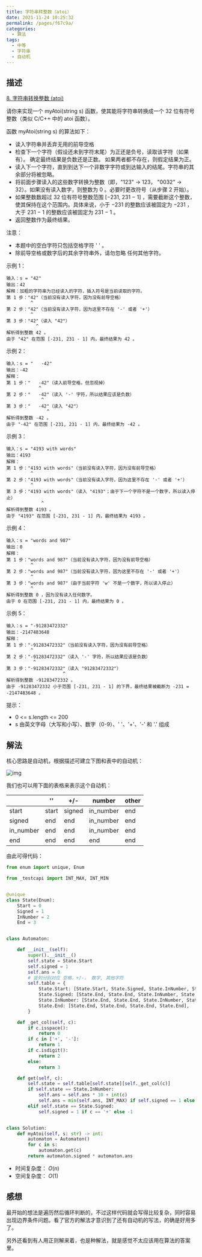 ```yaml
---
title: 字符串转整数（atoi）
date: 2021-11-24 10:25:32
permalink: /pages/f67c9a/
categories:
  - 算法
tags:
  - 中等
  - 字符串
  - 自动机
---
```

## 描述

[8. 字符串转换整数 (atoi)](https://leetcode-cn.com/problems/string-to-integer-atoi/)

请你来实现一个 myAtoi(string s) 函数，使其能将字符串转换成一个 32 位有符号整数（类似 C/C++ 中的 atoi 函数）。

函数 myAtoi(string s) 的算法如下：

- 读入字符串并丢弃无用的前导空格
- 检查下一个字符（假设还未到字符末尾）为正还是负号，读取该字符（如果有）。 确定最终结果是负数还是正数。 如果两者都不存在，则假定结果为正。
- 读入下一个字符，直到到达下一个非数字字符或到达输入的结尾。字符串的其余部分将被忽略。
- 将前面步骤读入的这些数字转换为整数（即，"123" -> 123， "0032" -> 32）。如果没有读入数字，则整数为 0 。必要时更改符号（从步骤 2 开始）。
- 如果整数数超过 32 位有符号整数范围 [−231,  231 − 1] ，需要截断这个整数，使其保持在这个范围内。具体来说，小于 −231 的整数应该被固定为 −231 ，大于 231 − 1 的整数应该被固定为 231 − 1 。
- 返回整数作为最终结果。

注意：

- 本题中的空白字符只包括空格字符 ' ' 。
- 除前导空格或数字后的其余字符串外，请勿忽略 任何其他字符。


示例 1：

```
输入：s = "42"
输出：42
解释：加粗的字符串为已经读入的字符，插入符号是当前读取的字符。
第 1 步："42"（当前没有读入字符，因为没有前导空格）
         ^
第 2 步："42"（当前没有读入字符，因为这里不存在 '-' 或者 '+'）
         ^
第 3 步："42"（读入 "42"）
           ^
解析得到整数 42 。
由于 "42" 在范围 [-231, 231 - 1] 内，最终结果为 42 。
```

示例 2：

```
输入：s = "   -42"
输出：-42
解释：
第 1 步："   -42"（读入前导空格，但忽视掉）
            ^
第 2 步："   -42"（读入 '-' 字符，所以结果应该是负数）
             ^
第 3 步："   -42"（读入 "42"）
               ^
解析得到整数 -42 。
由于 "-42" 在范围 [-231, 231 - 1] 内，最终结果为 -42 。
```

示例 3：

```
输入：s = "4193 with words"
输出：4193
解释：
第 1 步："4193 with words"（当前没有读入字符，因为没有前导空格）
         ^
第 2 步："4193 with words"（当前没有读入字符，因为这里不存在 '-' 或者 '+'）
         ^
第 3 步："4193 with words"（读入 "4193"；由于下一个字符不是一个数字，所以读入停止）
             ^
解析得到整数 4193 。
由于 "4193" 在范围 [-231, 231 - 1] 内，最终结果为 4193 。
```

示例 4：

```
输入：s = "words and 987"
输出：0
解释：
第 1 步："words and 987"（当前没有读入字符，因为没有前导空格）
         ^
第 2 步："words and 987"（当前没有读入字符，因为这里不存在 '-' 或者 '+'）
         ^
第 3 步："words and 987"（由于当前字符 'w' 不是一个数字，所以读入停止）
         ^
解析得到整数 0 ，因为没有读入任何数字。
由于 0 在范围 [-231, 231 - 1] 内，最终结果为 0 。
```

示例 5：

```
输入：s = "-91283472332"
输出：-2147483648
解释：
第 1 步："-91283472332"（当前没有读入字符，因为没有前导空格）
         ^
第 2 步："-91283472332"（读入 '-' 字符，所以结果应该是负数）
          ^
第 3 步："-91283472332"（读入 "91283472332"）
                     ^
解析得到整数 -91283472332 。
由于 -91283472332 小于范围 [-231, 231 - 1] 的下界，最终结果被截断为 -231 = -2147483648 。
```


提示：

- 0 <= s.length <= 200
- s 由英文字母（大写和小写）、数字（0-9）、' '、'+'、'-' 和 '.' 组成

## 解法

核心思路是自动机，根据描述可建立下图和表中的自动机：

![img](https://illusion-blog.oss-cn-beijing.aliyuncs.com/img/202111241027821.png)

我们也可以用下面的表格来表示这个自动机：

|           | ''    | +/-    | number    | other |
| --------- | ----- | ------ | --------- | ----- |
| start     | start | signed | in_number | end   |
| signed    | end   | end    | in_number | end   |
| in_number | end   | end    | in_number | end   |
| end       | end   | end    | end       | end   |

由此可得代码：

```python
from enum import unique, Enum

from _testcapi import INT_MAX, INT_MIN


@unique
class State(Enum):
    Start = 0
    Signed = 1
    InNumber = 2
    End = 3


class Automaton:

    def __init__(self):
        super().__init__()
        self.state = State.Start
        self.signed = 1
        self.ans = 0
        # 竖列分别对应 空格，+/-， 数字, 其他字符
        self.table = {
            State.Start: [State.Start, State.Signed, State.InNumber, State.End],
            State.Signed: [State.End, State.End, State.InNumber, State.End],
            State.InNumber: [State.End, State.End, State.InNumber, State.End],
            State.End: [State.End, State.End, State.End, State.End],
        }

    def _get_col(self, c):
        if c.isspace():
            return 0
        if c in ['+', '-']:
            return 1
        if c.isdigit():
            return 2
        else:
            return 3

    def get(self, c):
        self.state = self.table[self.state][self._get_col(c)]
        if self.state == State.InNumber:
            self.ans = self.ans * 10 + int(c)
            self.ans = min(self.ans, INT_MAX) if self.signed == 1 else min(self.ans, -INT_MIN)
        elif self.state == State.Signed:
            self.signed = 1 if c == '+' else -1


class Solution:
    def myAtoi(self, s: str) -> int:
        automaton = Automaton()
        for c in s:
            automaton.get(c)
        return automaton.signed * automaton.ans
```

- 时间复杂度： $O(n)$
- 空间复杂度： $O(1)$

## 感想

最开始的想法是遍历然后循环判断的，不过这样代码就会写得比较复杂，同时容易出现边界条件问题。看了官方的解法才意识到了还有自动机的写法，的确是好用多了。

另外还看到有人用正则解来着，也是种解法，就是感觉不太应该用在算法的答案里。